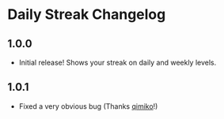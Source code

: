 # Daily Streak Changelog

## 1.0.0
* Initial release! Shows your streak on daily and weekly levels.

## 1.0.1
* Fixed a very obvious bug (Thanks [qimiko](https://github.com/qimiko/)!)